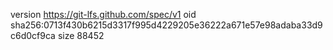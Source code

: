 version https://git-lfs.github.com/spec/v1
oid sha256:0713f430b6215d3317f995d4229205e36222a671e57e98adaba33d9c6d0cf9ca
size 88452
